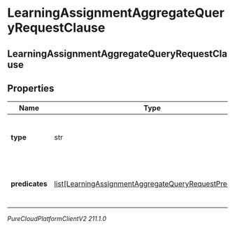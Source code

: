 # LearningAssignmentAggregateQueryRequestClause

## LearningAssignmentAggregateQueryRequestClause

## Properties

|Name | Type | Description | Notes|
|------------ | ------------- | ------------- | -------------|
| **type** | str | The logic used to combine the predicates | |
| **predicates** | [list[LearningAssignmentAggregateQueryRequestPredicate]](LearningAssignmentAggregateQueryRequestPredicate) | The list of predicates used to filter the data | |



_PureCloudPlatformClientV2 211.1.0_
